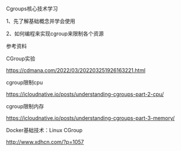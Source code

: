 Cgroups核心技术学习

1、先了解基础概念并学会使用

2、如何编程来实现cgroup来限制各个资源



参考资料

CGroup实验

https://cdmana.com/2022/03/202203251926163221.html



cgroup限制cpu

https://icloudnative.io/posts/understanding-cgroups-part-2-cpu/



cgroup限制内存

https://icloudnative.io/posts/understanding-cgroups-part-3-memory/



Docker基础技术：Linux CGroup

http://www.xdhcn.com/?p=1057